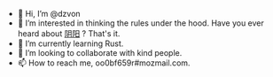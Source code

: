 - 👋 Hi, I’m @dzvon
- 👀 I’m interested in thinking the rules under the hood. Have you ever heard about [阴阳](https://en.wikipedia.org/wiki/Yin_and_yang) ? That's it.
- 🌱 I’m currently learning Rust.
- 💞️ I’m looking to collaborate with kind people.
- 📫 How to reach me, oo0bf659r#mozmail.com.
